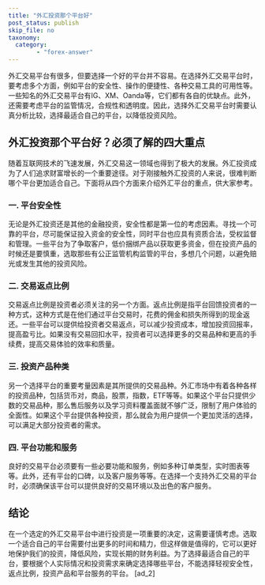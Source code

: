 ```yaml
---
title: "外汇投资那个平台好"
post_status: publish
skip_file: no
taxonomy:
  category:
        - "forex-answer"
---
```


外汇交易平台有很多，但要选择一个好的平台并不容易。在选择外汇交易平台时，要考虑多个方面，例如平台的安全性、操作的便捷性、各种交易工具的可用性等。一些知名的外汇交易平台有IG、XM、Oanda等，它们都有各自的优缺点。此外，还需要考虑平台的监管情况，合规性和透明度。因此，选择外汇交易平台时需要认真分析比较，选择最适合自己的平台，以降低投资风险。

## 外汇投资那个平台好？必须了解的四大重点

随着互联网技术的飞速发展，外汇交易这一领域也得到了极大的发展。外汇投资成为了人们追求财富增长的一个重要途径。对于刚接触外汇投资的人来说，很难判断哪个平台更加适合自己。下面将从四个方面来介绍外汇平台的重点，供大家参考。

### 一. 平台安全性

无论是外汇投资还是其他的金融投资，安全性都是第一位的考虑因素。寻找一个可靠的平台，尽可能保证投入资金的安全性，同时平台也应具有资质合法，受权监督和管理。一些平台为了争取客户，低价捆绑产品以获取更多资金，但在投资产品的时候还是要慎重，选取那些有公正监管机构监管的平台，多想几个问题，以避免赔光或发生其他的投资风险。

### 二. 交易返点比例

交易返点比例是投资者必须关注的另一个方面。返点比例是指平台回馈投资者的一种方式，这种方式是在他们通过平台交易时，花费的佣金和损失所得到的现金返还。一些平台可以提供给投资者交易返点，可以减少投资成本，增加投资回报率，提高盈亏比。如果没有交易回扣水平，投资者可以选择更多的交易品种和更高的手续费，提高交易体验的效率和质量。

### 三. 投资产品种类

另一个选择平台的重要考量因素是其所提供的交易品种。外汇市场中有着各种各样的投资品种，包括货币对，商品，股票，指数，ETF等等。如果这个平台只提供少数的交易品种，那么售后服务以及学习资料覆盖面就不够广泛，限制了用户体验的全面性。如果这个平台提供各种投资，那么就会为用户提供一个更加灵活的选择，可以满足大部分投资者的需求。

### 四. 平台功能和服务

良好的交易平台必须要有一些必要功能和服务，例如多种订单类型，实时图表等等。此外，还有平台的口碑，以及客户服务等等。在选择一个支持外汇交易的平台时，必须确保该平台可以提供良好的交易环境以及出色的客户服务。

## 结论

在一个选定的外汇交易平台中进行投资是一项重要的决定，这需要谨慎考虑。选取一个适合自己的平台需要付出更多的时间和精力，但这样做是值得的，它可以更好地保护我们的投资，降低风险，实现长期的财务利益。为了选择最适合自己的平台，要根据个人实际情况和投资需求来确定选择哪些平台，不能选择轻视安全性，返点比例，投资产品和平台服务的平台。 \[ad\_2\]
